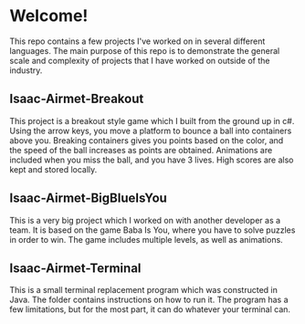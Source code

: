 # Welcome!

This repo contains a few projects I've worked on in several different languages. The main purpose of this repo is to demonstrate the general scale and complexity of projects that I have worked on outside of the industry.

## Isaac-Airmet-Breakout

This project is a breakout style game which I built from the ground up in c#. Using the arrow keys, you move a platform to bounce a ball into containers above you. Breaking containers gives you points based on the color, and the speed of the ball increases as points are obtained. Animations are included when you miss the ball, and you have 3 lives. High scores are also kept and stored locally.

## Isaac-Airmet-BigBlueIsYou

This is a very big project which I worked on with another developer as a team. It is based on the game Baba Is You, where you have to solve puzzles in order to win. The game includes multiple levels, as well as animations. 

## Isaac-Airmet-Terminal

 This is a small terminal replacement program which was constructed in Java. The folder contains instructions on how to run it. The program has a few limitations, but for the most part, it can do whatever your terminal can.
